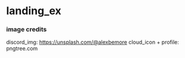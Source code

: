 # landing_ex

### image credits

discord_img: https://unsplash.com/@alexbemore
cloud_icon + profile: pngtree.com